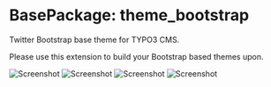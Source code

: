# BasePackage: theme_bootstrap
Twitter Bootstrap base theme for TYPO3 CMS.

Please use this extension to build your Bootstrap based themes upon.

![Screenshot](Meta/Screenshots/screenshot.png)
![Screenshot](Meta/Screenshots/screenshot-01.png)
![Screenshot](Meta/Screenshots/screenshot-02.png)
![Screenshot](Meta/Screenshots/screenshot-03.png)

